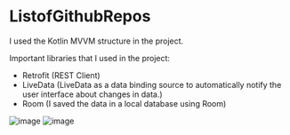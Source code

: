 # ListofGithubRepos

I used the Kotlin MVVM structure in the project.

Important libraries that I used in the project:
- Retrofit (REST Client)
- LiveData (LiveData as a data binding source to automatically notify the user interface about changes in data.)
- Room (I saved the data in a local database using Room)

![image](https://covid19.kimozil.com/images/1.png) ![image](https://covid19.kimozil.com/images/2.png=250x250) 

